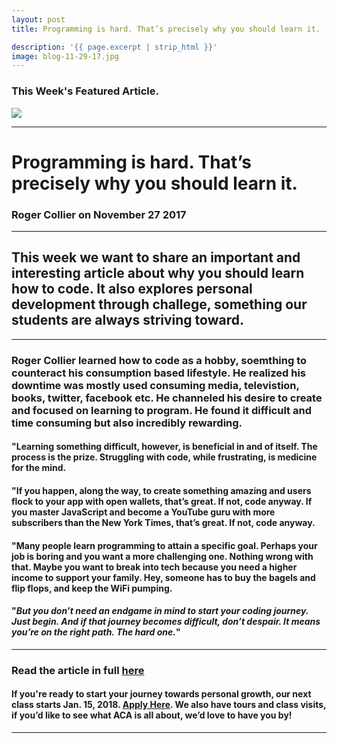 ```yaml
---
layout: post
title: Programming is hard. That’s precisely why you should learn it.

description: '{{ page.excerpt | strip_html }}'
image: blog-11-29-17.jpg
---
```

### This Week's Featured Article.

<div class="col-sm-12">
  <img class="img-responsive" src="/assets/images/blog-11-29-17.jpg" />
</div>

---

# Programming is hard. That’s precisely why you should learn it.

### Roger Collier on November 27 2017

---

## This week we want to share an important and interesting article about why you should learn how to code. It also explores personal development through challege, something our students are always striving toward. 

--- 

### Roger Collier learned how to code as a hobby, soemthing to counteract his consumption based lifestyle. He realized his downtime was mostly used consuming media, televistion, books, twitter, facebook etc. He channeled his desire to create and focused on learning to program. He found it difficult and time consuming but also incredibly rewarding.



#### "Learning something difficult, however, is beneficial in and of itself. The process is the prize. Struggling with code, while frustrating, is medicine for the mind.

#### "If you happen, along the way, to create something amazing and users flock to your app with open wallets, that’s great. If not, code anyway. If you master JavaScript and become a YouTube guru with more subscribers than the New York Times, that’s great. If not, code anyway.

#### "Many people learn programming to attain a specific goal. Perhaps your job is boring and you want a more challenging one. Nothing wrong with that. Maybe you want to break into tech because you need a higher income to support your family. Hey, someone has to buy the bagels and flip flops, and keep the WiFi pumping.

#### "*But you don’t need an endgame in mind to start your coding journey. Just begin. And if that journey becomes difficult, don’t despair. It means you’re on the right path. The hard one.*"

---


### Read the article in full [here](https://javascript.works-hub.com/blog/Programming-is-hard.-That-s-precisely-why-you-should-learn-it.)


#### If you're ready to start your journey towards personal growth, our next class starts Jan. 15, 2018. [Apply Here](https://austincodingacademy.com/apply/). We also have tours and class visits, if you’d like to see what ACA is all about, we’d love to have you by! 

---

